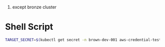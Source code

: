 1. except bronze cluster






# Shell Script
```sh
TARGET_SECRET=$(kubectl get secret -n brown-dev-001 aws-credential-test -o json)